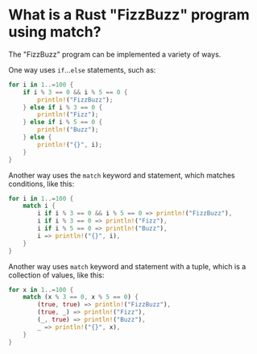 # What is a Rust "FizzBuzz" program using match?

The "FizzBuzz" program can be implemented a variety of ways.

One way uses `if`...`else` statements, such as:

```rust
for i in 1..=100 {
    if i % 3 == 0 && i % 5 == 0 {
        println!("FizzBuzz");
    } else if i % 3 == 0 {
        println!("Fizz");
    } else if i % 5 == 0 {
        println!("Buzz");
    } else {
        println!("{}", i);
    }
}
```

Another way uses the `match` keyword and statement, which matches conditions, like this:

```rust
for i in 1..=100 {
    match i {
        i if i % 3 == 0 && i % 5 == 0 => println!("FizzBuzz"),
        i if i % 3 == 0 => println!("Fizz"),
        i if i % 5 == 0 => println!("Buzz"),
        i => println!("{}", i),
    }
}
```

Another way uses `match` keyword and statement with a tuple, which is a collection of values, like this:

```rust
for x in 1..=100 {
    match (x % 3 == 0, x % 5 == 0) {
        (true, true) => println!("FizzBuzz"),
        (true, _) => println!("Fizz"),
        (_, true) => println!("Buzz"),
        _ => println!("{}", x),
    }
}
```
